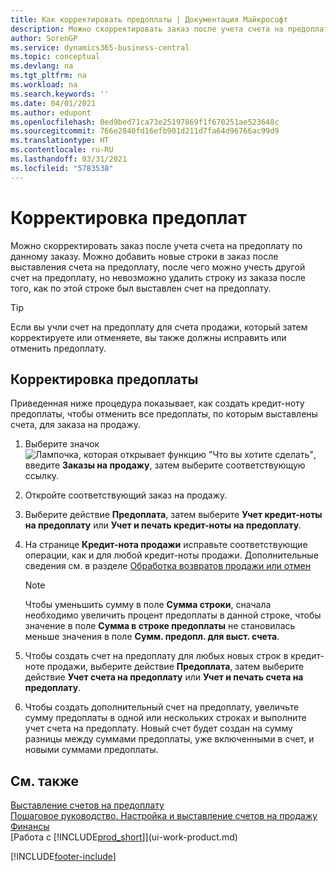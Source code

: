 ```yaml
---
title: Как корректировать предоплаты | Документация Майкрософт
description: Можно скорректировать заказ после учета счета на предоплату по данному заказу. Можно добавить новые строки в заказ после выставления счета на предоплату, после чего можно учесть другой счет на предоплату, но невозможно удалить строку из заказа после того, как по этой строке был выставлен счет на предоплату.
author: SorenGP
ms.service: dynamics365-business-central
ms.topic: conceptual
ms.devlang: na
ms.tgt_pltfrm: na
ms.workload: na
ms.search.keywords: ''
ms.date: 04/01/2021
ms.author: edupont
ms.openlocfilehash: 0ed9bed71ca73e25197869f1f670251ae523648c
ms.sourcegitcommit: 766e2840fd16efb901d211d7fa64d96766ac99d9
ms.translationtype: HT
ms.contentlocale: ru-RU
ms.lasthandoff: 03/31/2021
ms.locfileid: "5783538"
---
```

# <a name="correct-prepayments"></a>Корректировка предоплат

Можно скорректировать заказ после учета счета на предоплату по данному заказу. Можно добавить новые строки в заказ после выставления счета на предоплату, после чего можно учесть другой счет на предоплату, но невозможно удалить строку из заказа после того, как по этой строке был выставлен счет на предоплату.  

> [!TIP]
> Если вы учли счет на предоплату для счета продажи, который затем корректируете или отменяете, вы также должны исправить или отменить предоплату.

## <a name="to-correct-a-prepayment"></a>Корректировка предоплаты

Приведенная ниже процедура показывает, как создать кредит-ноту предоплаты, чтобы отменить все предоплаты, по которым выставлены счета, для заказа на продажу.  

1. Выберите значок ![Лампочка, которая открывает функцию "Что вы хотите сделать"](media/ui-search/search_small.png "Что вы хотите сделать"), введите **Заказы на продажу**, затем выберите соответствующую ссылку.  
2. Откройте соответствующий заказ на продажу.
3. Выберите действие **Предоплата**, затем выберите **Учет кредит-ноты на предоплату** или **Учет и печать кредит-ноты на предоплату**.  
4. На странице **Кредит-нота продажи** исправьте соответствующие операции, как и для любой кредит-ноты продажи. Дополнительные сведения см. в разделе [Обработка возвратов продажи или отмен](sales-how-process-sales-returns-cancellations.md)  

    > [!NOTE]  
    > Чтобы уменьшить сумму в поле **Сумма строки**, сначала необходимо увеличить процент предоплаты в данной строке, чтобы значение в поле **Сумма в строке предоплаты** не становилась меньше значения в поле **Сумм. предопл. для выст. счета**.

5. Чтобы создать счет на предоплату для любых новых строк в кредит-ноте продажи, выберите действие **Предоплата**, затем выберите действие **Учет счета на предоплату** или **Учет и печать счета на предоплату**.  
6. Чтобы создать дополнительный счет на предоплату, увеличьте сумму предоплаты в одной или нескольких строках и выполните учет счета на предоплату. Новый счет будет создан на сумму разницы между суммами предоплаты, уже включенными в счет, и новыми суммами предоплаты.  

## <a name="see-also"></a>См. также

[Выставление счетов на предоплату](finance-invoice-prepayments.md)  
[Пошаговое руководство. Настройка и выставление счетов на продажу](walkthrough-setting-up-and-invoicing-sales-prepayments.md)  
[Финансы](finance.md)  
[Работа с [!INCLUDE[prod_short](includes/prod_short.md)]](ui-work-product.md)  


[!INCLUDE[footer-include](includes/footer-banner.md)]